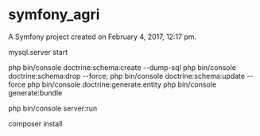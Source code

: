 symfony_agri
============

A Symfony project created on February 4, 2017, 12:17 pm.

mysql.server start

php bin/console doctrine:schema:create --dump-sql
php bin/console doctrine:schema:drop --force; php bin/console doctrine:schema:update --force
php bin/console doctrine:generate:entity
php bin/console generate:bundle

php bin/console server:run

composer install
